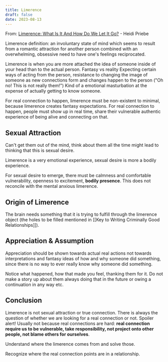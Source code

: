 ```yaml
---
title: Limerence
draft: false
date: 2023-08-13
---
```


From: [Limerence: What Is It And How Do We Let It Go?](https://youtu.be/9l5ALCPEBkc) - Heidi Priebe

Limerence definition: an involuntary state of mind which seems to result from a romantic attraction for another person combined with an overwhelming, obsessive need to have one's feelings reciprocated.

Limerence is when you are more attached the idea of someone inside of your head than to the actual person.
Fantasy vs reality
Expecting certain ways of acting from the person, resistance to changing the image of someone as new connections form and changes happen to the person ("Oh no! This is not really them!")
Kind of a emotional masturbation at the expense of actually getting to know someone.

For real connection to happen, limerence must be non-existent to minimal, because limerence creates fantasy expectations.
For real connection to happen, people must show up in real time, share their vulnerable authentic experience of being alive and connecting on that.

## Sexual Attraction

Can't get them out of the mind, think about them all the time might lead to thinking that this is sexual desire.

Limerence is a very emotional experience, sexual desire is more a bodily experience.

For sexual desire to emerge, there must be calmness and comfortable vulnerability, openness to excitement, **bodily presence**. This does not reconcile with the mental anxious limerence.

## Origin of Limerence

The brain needs something that it is trying to fulfill through the limerence object (the holes to be filled mentioned in [[Key to Writing Criminally Good Relationships]]).

## Appreciation & Assumption

Appreciation should be shown towards actual real actions not towards interpretations and fantasy ideas of how and why someone did something, since there is no way to ever really know why someone did something.

Notice what happened, how that made you feel, thanking them for it.
Do not make a story up about them always doing that in the future or owing a continuation in any way etc.

## Conclusion

Limerence is not sexual attraction or true connection.
There is always the question of whether we are looking for a real connection or not. Spoiler alert! Usually not because real connections are hard: **real connection require us to be vulnerable, take responsibility, not project onto other people, not blame others for ourselves**.

Understand where the limerence comes from and solve those.

Recognize where the real connection points are in a relationship.



